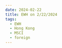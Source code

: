```yaml
---
date: 2024-02-22
title: EWH on 2/22/2024
tags: 
  - EWH
  - Hong Kong
  - MSCI
  - foreign
---
```

<div class="post">
<snapshot-grid 
    :reports="['2024/02/21/CTA/EWH', '2024/02/22/CTA/EWH', '2024/02/22/MTP/EWH']"
    chart="2024/02/22/Chart/EWH"
/>
<p>

</p>
<p>

</p>
</div>